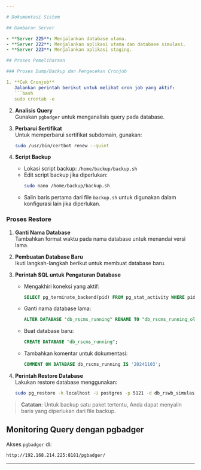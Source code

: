 ```yaml
---

# Dokumentasi Sistem

## Gambaran Server

- **Server 225**: Menjalankan database utama.
- **Server 222**: Menjalankan aplikasi utama dan database simulasi.
- **Server 223**: Menjalankan aplikasi staging.

## Proses Pemeliharaan

### Proses Dump/Backup dan Pengecekan Cronjob

1. **Cek Cronjob**  
   Jalankan perintah berikut untuk melihat cron job yang aktif:
   ```bash
   sudo crontab -e
   ```

2. **Analisis Query**  
   Gunakan `pgbadger` untuk menganalisis query pada database.

3. **Perbarui Sertifikat**  
   Untuk memperbarui sertifikat subdomain, gunakan:
   ```bash
   sudo /usr/bin/certbot renew --quiet
   ```

4. **Script Backup**  
   - Lokasi script backup: `/home/backup/backup.sh`
   - Edit script backup jika diperlukan:
     ```bash
     sudo nano /home/backup/backup.sh
     ```
   - Salin baris pertama dari file `backup.sh` untuk digunakan dalam konfigurasi lain jika diperlukan.

### Proses Restore

1. **Ganti Nama Database**  
   Tambahkan format waktu pada nama database untuk menandai versi lama.

2. **Pembuatan Database Baru**  
   Ikuti langkah-langkah berikut untuk membuat database baru.

3. **Perintah SQL untuk Pengaturan Database**
   - Mengakhiri koneksi yang aktif:
     ```sql
     SELECT pg_terminate_backend(pid) FROM pg_stat_activity WHERE pid <> pg_backend_pid() AND datname = 'db_rscms_running';
     ```
   - Ganti nama database lama:
     ```sql
     ALTER DATABASE "db_rscms_running" RENAME TO "db_rscms_running_old";
     ```
   - Buat database baru:
     ```sql
     CREATE DATABASE "db_rscms_running";
     ```
   - Tambahkan komentar untuk dokumentasi:
     ```sql
     COMMENT ON DATABASE db_rscms_running IS '20241103';
     ```

4. **Perintah Restore Database**  
   Lakukan restore database menggunakan:
   ```bash
   sudo pg_restore -h localhost -U postgres -p 5121 -d db_rswb_simulasi -v "filepath_backup"
   ```

> **Catatan**: Untuk backup satu paket tertentu, Anda dapat menyalin baris yang diperlukan dari file backup.

## Monitoring Query dengan pgbadger

Akses `pgbadger` di:
```
http://192.168.214.225:8181/pgbadger/
```

---
```

